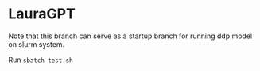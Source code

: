 # LauraGPT

Note that this branch can serve as a startup branch for running ddp model on slurm system.

Run `sbatch test.sh`
